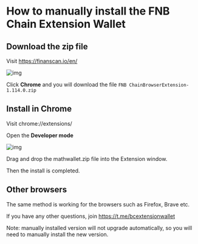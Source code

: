 # How to manually install the FNB Chain Extension Wallet

## Download the zip file

Visit https://finanscan.io/en/

![img](https://lh5.googleusercontent.com/MwqWuCAJS0hJlE-XCcuUbcWDUM2eY-idLD21hVu1_gMSCBMI_9s_lbur3w_m8M8r1InFdAKPKm4nB4A9m7vxfkfOt1kCtl-a_TYUF0SzHvnG6Ywc-cvLGFE_w3z3sOpLHDiJdSt1)

Click **Chrome** and you will download the file `FNB ChainBrowserExtension-1.114.0.zip`

## Install in Chrome
Visit chrome://extensions/

Open the **Developer mode**

![img](https://lh4.googleusercontent.com/ffFKR28yRqbarsFLSvRhJR6XRVw85VUCM260joofaSIIAGED_xZOmEqjkY9TZH_7oBiH8XdFum9rJRyOaXlqtPWCrJy1PaBzYIfrfgKGZA8B1Qs6V8rUVWZ7sSkgCG6v6b3WfSKU)

Drag and drop the mathwallet.zip file into the Extension window.

Then the install is completed.



## Other browsers

The same method is working for the browsers such as Firefox, Brave etc.

If you have any other questions, join https://t.me/bcextensionwallet

Note: manually installed version will not upgrade automatically, so you will need to manually install the new version.